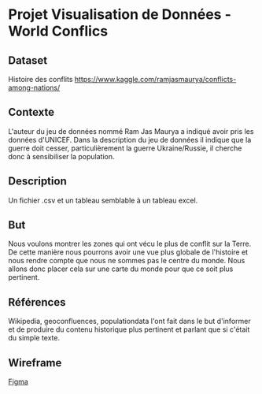 # Projet Visualisation de Données - World Conflics
## Dataset
Histoire des conflits
https://www.kaggle.com/ramjasmaurya/conflicts-among-nations/
## Contexte
L'auteur du jeu de données nommé Ram Jas Maurya a indiqué avoir pris les données d'UNICEF. Dans la description du jeu de données il indique que la guerre doit cesser, particulièrement la guerre Ukraine/Russie, il cherche donc à sensibiliser la population. 
## Description 
Un fichier .csv et un tableau semblable à un tableau excel.
## But
Nous voulons montrer les zones qui ont vécu le plus de conflit sur la Terre. De cette manière nous pourrons avoir une vue plus globale de l'histoire et nous rendre compte que nous ne sommes pas le centre du monde. Nous allons donc placer cela sur une carte du monde pour que ce soit plus pertinent.
## Références
Wikipedia, geoconfluences, populationdata  l'ont fait dans le but d'informer et de produire du contenu historique plus pertinent et parlant que si c'était du simple texte.
## Wireframe
[Figma](https://www.figma.com/file/XzKVHJ52Q9ZBgQNcDv2TVm/VisualDon?node-id=0%3A1)


